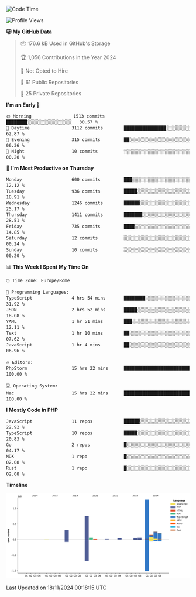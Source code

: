 <!--START_SECTION:waka-->
![Code Time](http://img.shields.io/badge/Code%20Time-5%2C447%20hrs%203%20mins-blue)

![Profile Views](http://img.shields.io/badge/Profile%20Views-0-blue)

**🐱 My GitHub Data** 

> 📦 176.6 kB Used in GitHub's Storage 
 > 
> 🏆 1,056 Contributions in the Year 2024
 > 
> 🚫 Not Opted to Hire
 > 
> 📜 61 Public Repositories 
 > 
> 🔑 25 Private Repositories 
 > 
**I'm an Early 🐤** 

```text
🌞 Morning                1513 commits        ████████░░░░░░░░░░░░░░░░░   30.57 % 
🌆 Daytime                3112 commits        ████████████████░░░░░░░░░   62.87 % 
🌃 Evening                315 commits         ██░░░░░░░░░░░░░░░░░░░░░░░   06.36 % 
🌙 Night                  10 commits          ░░░░░░░░░░░░░░░░░░░░░░░░░   00.20 % 
```
📅 **I'm Most Productive on Thursday** 

```text
Monday                   600 commits         ███░░░░░░░░░░░░░░░░░░░░░░   12.12 % 
Tuesday                  936 commits         █████░░░░░░░░░░░░░░░░░░░░   18.91 % 
Wednesday                1246 commits        ██████░░░░░░░░░░░░░░░░░░░   25.17 % 
Thursday                 1411 commits        ███████░░░░░░░░░░░░░░░░░░   28.51 % 
Friday                   735 commits         ████░░░░░░░░░░░░░░░░░░░░░   14.85 % 
Saturday                 12 commits          ░░░░░░░░░░░░░░░░░░░░░░░░░   00.24 % 
Sunday                   10 commits          ░░░░░░░░░░░░░░░░░░░░░░░░░   00.20 % 
```


📊 **This Week I Spent My Time On** 

```text
🕑︎ Time Zone: Europe/Rome

💬 Programming Languages: 
TypeScript               4 hrs 54 mins       ████████░░░░░░░░░░░░░░░░░   31.92 % 
JSON                     2 hrs 52 mins       █████░░░░░░░░░░░░░░░░░░░░   18.68 % 
YAML                     1 hr 51 mins        ███░░░░░░░░░░░░░░░░░░░░░░   12.11 % 
Text                     1 hr 10 mins        ██░░░░░░░░░░░░░░░░░░░░░░░   07.62 % 
JavaScript               1 hr 4 mins         ██░░░░░░░░░░░░░░░░░░░░░░░   06.96 % 

🔥 Editors: 
PhpStorm                 15 hrs 22 mins      █████████████████████████   100.00 % 

💻 Operating System: 
Mac                      15 hrs 22 mins      █████████████████████████   100.00 % 
```

**I Mostly Code in PHP** 

```text
JavaScript               11 repos            ██████░░░░░░░░░░░░░░░░░░░   22.92 % 
TypeScript               10 repos            █████░░░░░░░░░░░░░░░░░░░░   20.83 % 
Go                       2 repos             █░░░░░░░░░░░░░░░░░░░░░░░░   04.17 % 
MDX                      1 repo              █░░░░░░░░░░░░░░░░░░░░░░░░   02.08 % 
Rust                     1 repo              █░░░░░░░░░░░░░░░░░░░░░░░░   02.08 % 
```



**Timeline**

![Lines of Code chart](https://raw.githubusercontent.com/frnwtr/frnwtr/main/assets/bar_graph.png)


 Last Updated on 18/11/2024 00:18:15 UTC
<!--END_SECTION:waka-->